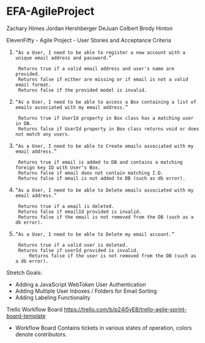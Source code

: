 # EFA-AgileProject

Zachary Himes
Jordan Hershberger
DeJuan Colbert
Brody Hinton

ElevenFifty - Agile Project - User Stories and Acceptance Criteria

1.     “As a User, I need to be able to register a new account with a unique email address and password.”

		Returns true if a valid email address and user's name are provided.
		Returns false if either are missing or if email is not a valid email format.
		Returns false if the provided model is invalid.
	
2.     “As a User, I need to be able to access a Box containing a list of emails associated with my email address.”

		Returns true if UserId property in Box class has a matching user in DB.
		Returns false if UserId property in Box class returns void or does not match any users.

3.     “As a User, I need to be able to Create emails associated with my email address.”

		Returns true if email is added to DB and contains a matching foreign key ID with User’s Box.
		Returns false if email does not contain matching I.D.
		Returns false if email is not added to DB (such as db error).

4.     “As a User, I need to be able to Delete emails associated with my email address.”

		Returns true if a email is deleted.
		Returns false if emailId provided is invalid.
		Returns false if the email is not removed from the DB (such as a db error).

5.     “As a User, I need to be able to Delete my email account.”

		Returns true if a valid user is deleted.
		Returns false if userId provided is invalid.
      		Returns false if the user is not removed from the DB (such as a db error).
Stretch Goals:

   - Adding a JavaScript WebToken User Authentication
   - Adding Multiple User Inboxes / Folders for Email Sorting
   - Adding Labeling Functionality

Trello Workflow Board
https://trello.com/b/p24I5yE8/trello-agile-sprint-board-template

 - Workflow Board Contains tickets in various states of operation, colors denote contributors.
